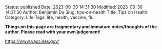 Status: published
Date: 2023-09-30 14:31:30
Modified: 2023-09-30 14:31:30
Author: Benjamin Du
Slug: tips-on-health
Title: Tips on Health
Category: Life
Tags: life, health, vaccine, flu

**Things on this page are fragmentary and immature notes/thoughts of the author. Please read with your own judgement!**

https://www.vaccines.gov/